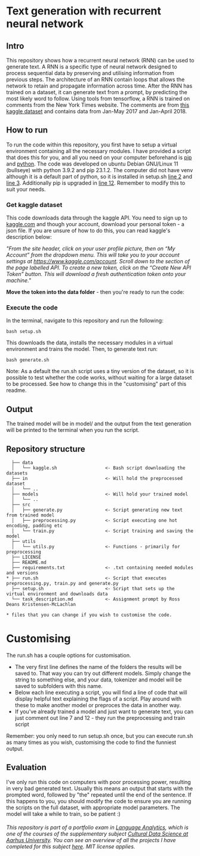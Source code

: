 # Text generation with recurrent neural network
## Intro
This repository shows how a recurrent neural network (RNN) can be used to generate text. A RNN is a specific type of neural network designed to process sequential data by preserving and utilising information from previous steps. The architecture of an RNN contain loops that allows the network to retain and propagate information across time. After the RNN has trained on a dataset, it can generate text from a prompt, by predicting the most likely word to follow. 
Using tools from tensorflow, a RNN is trained on comments from the New York Times website. The comments are from [this kaggle dataset](https://www.kaggle.com/datasets/aashita/nyt-comments) and contains data from Jan-May 2017 and Jan-April 2018.


## How to run

To run the code within this repository, you first have to setup a virtual environment containing all the necessary modules. I have provided a script that does this for you, and all you need on your computer beforehand is [pip](https://pypi.org/project/pip/) and [python](https://www.python.org/). The code was developed on ubuntu Debian GNU/Linux 11 (bullseye) with python 3.9.2 and pip 23.1.2. The computer did not have venv although it is a default part of python, so it is installed in setup.sh [line 2]() and [line 3](). Additionally pip is upgraded in [line 12](). Remember to modify this to suit your needs.

### Get kaggle dataset
This code downloads data through the kaggle API. You need to sign up to [kaggle.com](https://www.kaggle.com/) and though your account, download your personal token - a json file. If you are unsure of how to do this, you can read kaggle's description below:

*"From the site header, click on your user profile picture, then on “My Account” from the dropdown menu. This will take you to your account settings at https://www.kaggle.com/account. Scroll down to the section of the page labelled API. To create a new token, click on the “Create New API Token” button. This will download a fresh authentication token onto your machine."*

**Move the token into the data folder** - then you're ready to run the code:

### Execute the code

In the terminal, navigate to this repository and run the following:
```
bash setup.sh
```
This downloads the data, installs the necessary modules in a virtual environment and trains the model. Then, to generate text run:
```
bash generate.sh
```
Note: As a default the run.sh script uses a tiny version of the dataset, so it is possible to test whether the code works, without waiting for a large dataset to be processed. See how to change this in the "customising" part of this readme.

## Output
The trained model will be in model/ and the output from the text generation will be printed to the terminal when you run the script.

## Repository structure
```
  ├── data          
  │   └── kaggle.sh                  <- Bash script downloading the datasets
  ├── in                             <- Will hold the preprocessed dataset
  │   └── ..          
  ├── models                         <- Will hold your trained model
  │   └── ..          
  ├── src          
  │   ├── generate.py                <- Script generating new text from trained model
  │   ├── preprocessing.py           <- Script executing one hot encoding, padding etc
  │   └── train.py                   <- Script training and saving the model
  ├── utils          
  │   └── utils.py                   <- Functions - primarily for preprocessing
  ├── LICENSE          
  ├── README.md          
  ├── requirements.txt               <- .txt containing needed modules and versions
* ├── run.sh                         <- Script that executes preprocessing.py, train.py and generate.py
  ├── setup.sh                       <- Script that sets up the virtual environment and downloads data
  └── task_description.md            <- Assignment prompt by Ross Deans Kristensen-McLachlan
  
* files that you can change if you wish to customise the code.
```

# Customising

The run.sh has a couple options for customisation. 
- The very first line defines the name of the folders the results will be saved to. That way you can try out different models. Simply change the string to something else, and your data, tokenizer and model will be saved to subfolders with this name. 
- Below each line executing a script, you will find a line of code that will display helpful text explaining the flags of a script. Play around with these to make another model or preproces the data in another way.
- If you've already trained a model and just want to generate text, you can just comment out line 7 and 12 - they run the preprocessing and train script

Remember: you only need to run setup.sh once, but you can execute run.sh as many times as you wish, customising the code to find the funniest output.

## Evaluation
I've only run this code on computers with poor processing power, resulting in very bad generated text. Usually this means an output that starts with the prompted word, followed by "the" repeated until the end of the sentence. If this happens to you, you should modify the code to ensure you are running the scripts on the full dataset, with appropriate model parameters. The model will take a while to train, so be patient :)

###### This repository is part of a portfolio exam in [Language Analytics](https://kursuskatalog.au.dk/en/course/115693/Language-Analytics), which is one of the courses of the supplementary subject [Cultural Data Science at Aarhus University](https://bachelor.au.dk/en/supplementary-subject/culturaldatascience/). You can see an overview of all the projects I have completed for this subject [here](https://github.com/AddiH/Cultural_Data_Science). MIT license applies. 
